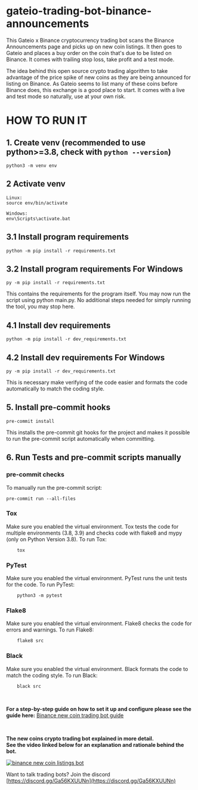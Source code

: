 # gateio-trading-bot-binance-announcements
This Gateio x Binance cryptocurrency trading bot scans the Binance Announcements page and picks up on new coin listings.
It then goes to Gateio and places a buy order on the coin that's due to be listed on Binance.
It comes with trailing stop loss, take profit and a test mode.

The idea behind this open source crypto trading algorithm to take advantage of the price spike of new coins as they are being announced for listing on Binance.
As Gateio seems to list many of these coins before Binance does, this exchange is a good place to start.
It comes with a live and test mode so naturally, use at your own risk.

# HOW TO RUN IT
## 1. Create venv (recommended to use python>=3.8, check with `python --version`)

    python3 -m venv env

## 2 Activate venv

    Linux:
    source env/bin/activate

    Windows:
    env\Scripts\activate.bat

## 3.1 Install program requirements  

    python -m pip install -r requirements.txt  
    
## 3.2 Install program requirements For Windows   

    py -m pip install -r requirements.txt  

This contains the requirements for the program itself. You may now run the script using python main.py. 
No additional steps needed for simply running the tool, you may stop here.

## 4.1 Install dev requirements  

    python -m pip install -r dev_requirements.txt  
    
## 4.2 Install dev requirements For Windows  

    py -m pip install -r dev_requirements.txt  
      
This is necessary make verifying of the code easier and formats the code automatically to match the coding style.

## 5. Install pre-commit hooks

    pre-commit install

This installs the pre-commit git hooks for the project and makes it possible to run the pre-commit script automatically when committing.

## 6. Run Tests and pre-commit scripts manually
### pre-commit checks
To manually run the pre-commit script:

    pre-commit run --all-files

### Tox
Make sure you enabled the virtual environment.
Tox tests the code for multiple environments (3.8, 3.9) and checks code with flake8 and mypy (only on Python Version 3.8).
To run Tox:

        tox

### PyTest
Make sure you enabled the virtual environment.
PyTest runs the unit tests for the code.
To run PyTest:

        python3 -m pytest


### Flake8
Make sure you enabled the virtual environment.
Flake8 checks the code for errors and warnings.
To run Flake8:

        flake8 src

### Black
Make sure you enabled the virtual environment.
Black formats the code to match the coding style.
To run Black:

        black src



<p>&nbsp;</p>

**For a step-by-step guide on how to set it up and configure please see the guide here:** [Binance new coin trading bot guide](https://www.cryptomaton.org/2021/10/17/a-binance-and-gate-io-crypto-trading-bot-for-new-coin-announcements//)


<p>&nbsp;</p>

**The new coins crypto trading bot explained in more detail.<br>
See the video linked below for an explanation and rationale behind the bot.**

[![binance new coin listings bot](https://img.youtube.com/vi/mIa9eQDhubs/0.jpg)](https://youtu.be/SsSgD0v16Kg)

Want to talk trading bots? Join the discord [https://discord.gg/Ga56KXUUNn](https://discord.gg/Ga56KXUUNn)

